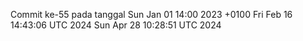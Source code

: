 Commit ke-55 pada tanggal Sun Jan 01 14:00 2023 +0100
Fri Feb 16 14:43:06 UTC 2024
Sun Apr 28 10:28:51 UTC 2024

